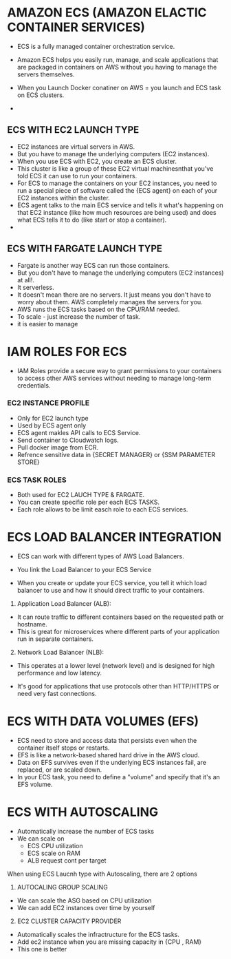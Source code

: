 # AMAZON ECS (AMAZON ELACTIC CONTAINER SERVICES)
- ECS is a fully managed container orchestration service. 
- Amazon ECS helps you easily run, manage, and scale applications that are packaged in containers on AWS without you having to manage the servers themselves.

- When you Launch Docker conatiner on AWS = you launch and ECS task on ECS clusters. 
- 
## ECS WITH EC2 LAUNCH TYPE
- EC2 instances are  virtual servers in AWS. 
-  But you have to manage the underlying computers (EC2 instances). 
- When you use ECS with EC2, you create an ECS cluster.  
- This cluster is like a group of these EC2 virtual machinesnthat you've told ECS it can use to run your containers. 
- For ECS to manage the containers on your EC2 instances, you need to run a special piece of software called the {ECS agent} on each of your EC2 instances within the cluster. 
- ECS agent talks to the main ECS service and tells it what's happening on that EC2 instance (like how much resources are being used) and does what ECS tells it to do (like start or stop a container).
- 

## ECS WITH FARGATE LAUNCH TYPE
- Fargate is another way ECS can run those containers.
- But you don't have to manage the underlying computers (EC2 instances) at all!. 
- It serverless.
- It doesn't mean there are no servers. It just means you don't have to worry about them. AWS completely manages the servers for you.
- AWS runs the ECS tasks based on the CPU/RAM needed. 
- To scale - just increase the number of task.
- it is easier to manage 

# IAM ROLES FOR ECS 
- IAM Roles provide a secure way to grant permissions to your containers to access other AWS services without needing to manage long-term credentials.

### EC2 INSTANCE PROFILE 
- Only for EC2 launch type 
- Used by ECS agent only 
- ECS agent makles API calls to ECS Service.
- Send container to Cloudwatch logs.
- Pull docker image from ECR. 
- Refrence sensitive data in {SECRET MANAGER} or {SSM PARAMETER STORE}

### ECS TASK ROLES 
- Both used for EC2 LAUCH TYPE & FARGATE.
- You can create specific role per each ECS TASKS.
- Each role allows to be limit easch role to each ECS services.


# ECS LOAD BALANCER INTEGRATION
- ECS can work with different types of AWS Load Balancers.

- You link the Load Balancer to your ECS Service
- When you create or update your ECS service, you tell it which load balancer to use and how it should direct traffic to your containers. 

1. Application Load Balancer (ALB):
- It can route traffic to different containers based on the requested path or hostname. 
- This is great for microservices where different parts of your application run in separate containers.   

2. Network Load Balancer (NLB): 
- This operates at a lower level (network level) and is designed for high performance and low latency.

- It's good for applications that use protocols other than HTTP/HTTPS or need very fast connections. 
   
# ECS WITH DATA VOLUMES (EFS)
- ECS need to store and access data that persists even when the container itself stops or restarts.
- EFS is like a network-based shared hard drive in the AWS cloud. 
- Data on EFS survives even if the underlying ECS instances fail, are replaced, or are scaled down.
- In your ECS task, you need to define a "volume" and specify that it's an EFS volume.

# ECS WITH AUTOSCALING 
- Automatically increase the number of ECS tasks
- We can scale on
    - ECS CPU utilization
    - ECS scale on RAM
    - ALB request cont per target

When using ECS Laucnh type with Autoscaling, there are 2 options 
1. AUTOCALING GROUP SCALING 
- We can scale the ASG based on CPU utilization 
- We can add EC2 instances over time by yourself 

2. EC2 CLUSTER CAPACITY PROVIDER
- Automatically scales the infractructure for the ECS tasks.
- Add ec2 instance when you are missing capacity in {CPU , RAM} 
- This one is better

